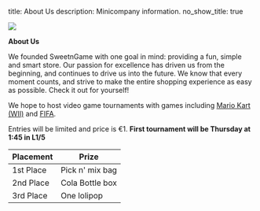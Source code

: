 title: About Us
description: Minicompany information.
no_show_title: true

 ![](https://fontmeme.com/permalink/211008/951b28e1d4901ab1e0d36d393ea5738f.png)

**About Us**

We founded SweetnGame with one goal in mind: providing a fun, simple and smart store. Our passion for excellence has driven us from the beginning, and continues to drive us into the future. We know that every moment counts, and strive to make the entire shopping experience as easy as possible. Check it out for yourself!

We hope to host video game tournaments with games including [Mario Kart (WII)](https://en.wikipedia.org/wiki/Mario_Kart_Wii) and [FIFA](https://www.ea.com/games/fifa).

Entries will be limited and price is €1.
**First tournament will be Thursday at 1:45 in L1/5**

| Placement | Prize |
| --- | --- |
| 1st Place | Pick n' mix bag |
| 2nd Place | Cola Bottle box |
| 3rd Place | One lolipop |
